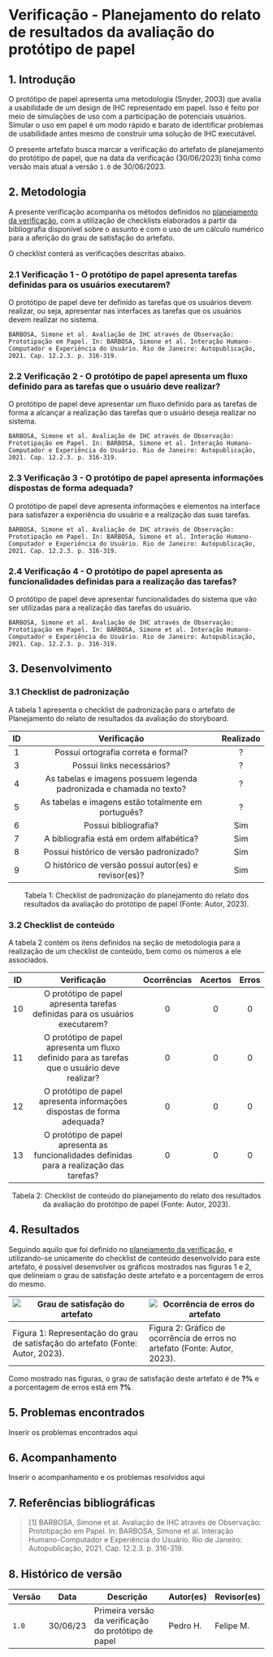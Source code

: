 # Verificação - Planejamento do relato de resultados da avaliação do protótipo de papel

## 1. Introdução

O protótipo de papel apresenta uma metodologia (Snyder, 2003) que avalia a usabilidade de um design de IHC representado em papel. Isso é feito por meio de simulações de uso com a participação de potenciais usuários. Simular o uso em papel é um modo rápido e barato de identificar problemas de usabilidade antes mesmo de construir
uma solução de IHC executável.

O presente artefato busca marcar a verificação do artefato de planejamento do protótipo de papel, que na data da verificação (30/06/2023) tinha como versão mais atual a versão `1.0` de 30/06/2023.

## 2. Metodologia

A presente verificação acompanha os métodos definidos no [planejamento da verificação](./planejamento.md), com a utilização de checklists elaborados a partir da bibliografia disponível sobre o assunto e com o uso de um cálculo numérico para a aferição do grau de satisfação do artefato.

O checklist conterá as verificações descritas abaixo.

### 2.1 Verificação 1 - O protótipo de papel apresenta tarefas definidas para os usuários executarem?

O protótipo de papel deve ter definido as tarefas que os usuários devem realizar, ou seja, apresentar nas interfaces as tarefas que os usuários devem realizar no sistema.

`BARBOSA, Simone et al. Avaliação de IHC através de Observação: Prototipação em Papel. In: BARBOSA, Simone et al. Interação Humano-Computador e Experiência do Usuário. Rio de Janeiro: Autopublicação, 2021. Cap. 12.2.3. p. 316-319.`

### 2.2 Verificação 2 - O protótipo de papel apresenta um fluxo definido para as tarefas que o usuário deve realizar?

O protótipo de papel deve apresentar um fluxo definido para as tarefas de forma a alcançar a realização das tarefas que o usuário deseja realizar no sistema.

`BARBOSA, Simone et al. Avaliação de IHC através de Observação: Prototipação em Papel. In: BARBOSA, Simone et al. Interação Humano-Computador e Experiência do Usuário. Rio de Janeiro: Autopublicação, 2021. Cap. 12.2.3. p. 316-319.`

### 2.3 Verificação 3 - O protótipo de papel apresenta informações dispostas de forma adequada?

O protótipo de papel deve apresenta informações e elementos na interface para satisfazer a experiência do usuário e a realização das suas tarefas.

`BARBOSA, Simone et al. Avaliação de IHC através de Observação: Prototipação em Papel. In: BARBOSA, Simone et al. Interação Humano-Computador e Experiência do Usuário. Rio de Janeiro: Autopublicação, 2021. Cap. 12.2.3. p. 316-319.`

### 2.4 Verificação 4 - O protótipo de papel apresenta as funcionalidades definidas para a realização das tarefas?

O protótipo de papel deve apresentar funcionalidades do sistema que vão ser utilizadas para a realização das tarefas do usuário.

`BARBOSA, Simone et al. Avaliação de IHC através de Observação: Prototipação em Papel. In: BARBOSA, Simone et al. Interação Humano-Computador e Experiência do Usuário. Rio de Janeiro: Autopublicação, 2021. Cap. 12.2.3. p. 316-319.`



## 3. Desenvolvimento

### 3.1 Checklist de padronização

A tabela 1 apresenta o checklist de padronização para o artefato de Planejamento do relato de resultados da avaliação do storyboard.

| ID | Verificação | Realizado | 
|:-:|:-:|:-:|
| 1 | Possui ortografia correta e formal? | ? | 
| 3 | Possui links necessários? | ? |
| 4 | As tabelas e imagens possuem legenda padronizada e chamada no texto? | ? | 
| 5 | As tabelas e imagens estão totalmente em português? | ? |
| 6 | Possui bibliografia? 	| Sim |
| 7 | A bibliografia está em ordem alfabética? | Sim |
| 8 | Possui histórico de versão padronizado? |	Sim |
| 9 | O histórico de versão possui autor(es) e revisor(es)? | Sim |

<center>
Tabela 1: Checklist de padronização do planejamento do relato dos resultados da avaliação do protótipo de papel (Fonte: Autor, 2023).
</center>

### 3.2 Checklist de conteúdo

A tabela 2 contém os itens definidos na seção de metodologia para a realização de um checklist de conteúdo, bem como os números a ele associados.

| ID | Verificação | Ocorrências | Acertos | Erros |
|:-:|:-:|:-:|:-:|:-:|
| 10 | O protótipo de papel apresenta tarefas definidas para os usuários executarem? | 0 | 0 | 0 | 
| 11 | O protótipo de papel apresenta um fluxo definido para as tarefas que o usuário deve realizar?  | 0 | 0 | 0 |
| 12 | O protótipo de papel apresenta informações dispostas de forma adequada? | 0 | 0 | 0 |
| 13 | O protótipo de papel apresenta as funcionalidades definidas para a realização das tarefas? | 0 | 0 | 0 |

<center>
Tabela 2: Checklist de conteúdo do planejamento do relato dos resultados da avaliação do protótipo de papel (Fonte: Autor, 2023).
</center>

## 4. Resultados

Seguindo aquilo que foi definido no [planejamento da verificação](./planejamentoVerificacao.md), e utilizando-se unicamente do checklist de conteúdo desenvolvido para este artefato, é possível desenvolver os gráficos mostrados nas figuras 1 e 2, que delineiam o grau de satisfação deste artefato e a porcentagem de erros do mesmo.

<center>

| ![Grau de satisfação do artefato]()                                             | ![Ocorrência de erros do artefato]()                                       |
| ------------------------------------------------------------------------------- | -------------------------------------------------------------------------- |
| Figura 1: Representação do grau de satisfação do artefato (Fonte: Autor, 2023). | Figura 2: Gráfico de ocorrência de erros no artefato (Fonte: Autor, 2023). |

</center>

Como mostrado nas figuras, o grau de satisfação deste artefato é de **?%** e a porcentagem de erros está em **?%**.

## 5. Problemas encontrados

Inserir os problemas encontrados aqui

## 6. Acompanhamento

Inserir o acompanhamento e os problemas resolvidos aqui

## 7. Referências bibliográficas

> [1] BARBOSA, Simone et al. Avaliação de IHC através de Observação: Prototipação em Papel. In: BARBOSA, Simone et al. Interação Humano-Computador e Experiência do Usuário. Rio de Janeiro: Autopublicação, 2021. Cap. 12.2.3. p. 316-319.


## 8. Histórico de versão

|  Versão  |   Data   |                 Descrição               |    Autor(es)   |  Revisor(es)  |
| -------- | -------- | --------------------------------------- | -------------- | ------------- |
|  `1.0`   | 30/06/23 | Primeira versão da verificação do protótipo de papel | Pedro H. | Felipe M.  |
